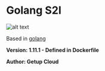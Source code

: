 # Golang S2I

![alt text](http://engenharia.arquivei.com.br/assets/img/posts/golang/gym.gif)

Based in [golang](https://github.com/amsokol/openshift-golang-template)

**Version: 1.11.1 - Defined in Dockerfile**

**Author: Getup Cloud**


